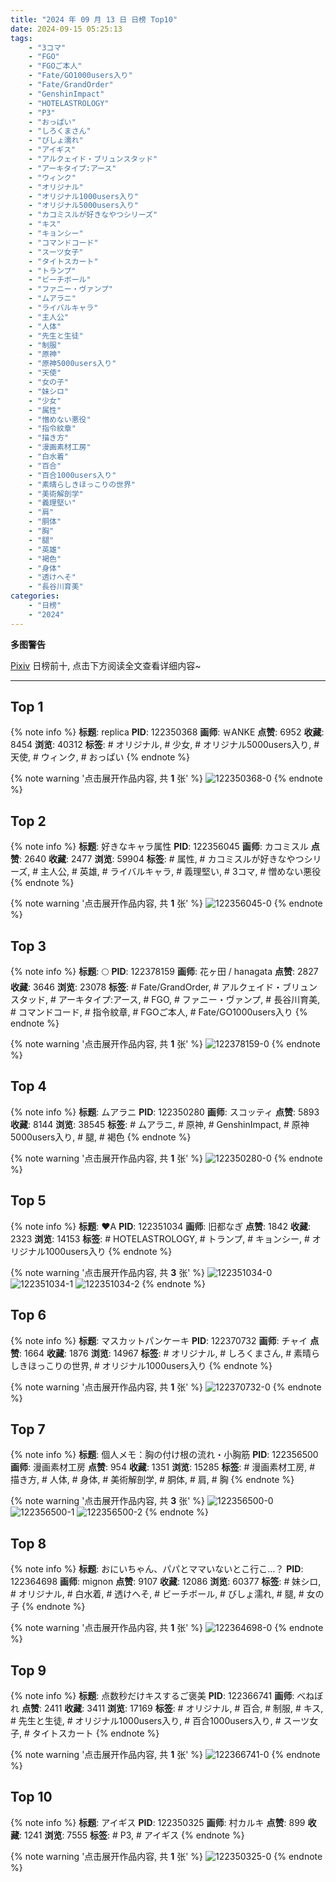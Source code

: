 ```yaml
---
title: "2024 年 09 月 13 日 日榜 Top10"
date: 2024-09-15 05:25:13
tags:
    - "3コマ"
    - "FGO"
    - "FGOご本人"
    - "Fate/GO1000users入り"
    - "Fate/GrandOrder"
    - "GenshinImpact"
    - "HOTELASTROLOGY"
    - "P3"
    - "おっぱい"
    - "しろくまさん"
    - "びしょ濡れ"
    - "アイギス"
    - "アルクェイド・ブリュンスタッド"
    - "アーキタイプ:アース"
    - "ウィンク"
    - "オリジナル"
    - "オリジナル1000users入り"
    - "オリジナル5000users入り"
    - "カコミスルが好きなやつシリーズ"
    - "キス"
    - "キョンシー"
    - "コマンドコード"
    - "スーツ女子"
    - "タイトスカート"
    - "トランプ"
    - "ビーチボール"
    - "ファニー・ヴァンプ"
    - "ムアラニ"
    - "ライバルキャラ"
    - "主人公"
    - "人体"
    - "先生と生徒"
    - "制服"
    - "原神"
    - "原神5000users入り"
    - "天使"
    - "女の子"
    - "妹シロ"
    - "少女"
    - "属性"
    - "憎めない悪役"
    - "指令紋章"
    - "描き方"
    - "漫画素材工房"
    - "白水着"
    - "百合"
    - "百合1000users入り"
    - "素晴らしきほっこりの世界"
    - "美術解剖学"
    - "義理堅い"
    - "肩"
    - "胴体"
    - "胸"
    - "腿"
    - "英雄"
    - "褐色"
    - "身体"
    - "透けへそ"
    - "長谷川育美"
categories:
    - "日榜"
    - "2024"
---
```


<i class="fa fa-triangle-exclamation"></i>**多图警告**<i class="fa fa-triangle-exclamation"></i>

[Pixiv](https://www.pixiv.net/) 日榜前十, 点击下方阅读全文查看详细内容~

<!-- more -->

---

## Top 1

{% note info %}
**标题**: replica
**PID**: 122350368 **画师**: ￦ANKE
**点赞**: 6952 **收藏**: 8454 **浏览**: 40312
**标签**: # オリジナル, # 少女, # オリジナル5000users入り, # 天使, # ウィンク, # おっぱい
{% endnote %}

{% note warning '点击展开作品内容, 共 **1** 张' %}
![122350368-0](https://i.pixiv.re/img-original/img/2024/09/12/00/00/51/122350368_p0.jpg)
{% endnote %}

## Top 2

{% note info %}
**标题**: 好きなキャラ属性
**PID**: 122356045 **画师**: カコミスル
**点赞**: 2640 **收藏**: 2477 **浏览**: 59904
**标签**: # 属性, # カコミスルが好きなやつシリーズ, # 主人公, # 英雄, # ライバルキャラ, # 義理堅い, # 3コマ, # 憎めない悪役
{% endnote %}

{% note warning '点击展开作品内容, 共 **1** 张' %}
![122356045-0](https://i.pixiv.re/img-original/img/2024/09/12/05/14/27/122356045_p0.jpg)
{% endnote %}

## Top 3

{% note info %}
**标题**: 🌕
**PID**: 122378159 **画师**: 花ヶ田 / hanagata
**点赞**: 2827 **收藏**: 3646 **浏览**: 23078
**标签**: # Fate/GrandOrder, # アルクェイド・ブリュンスタッド, # アーキタイプ:アース, # FGO, # ファニー・ヴァンプ, # 長谷川育美, # コマンドコード, # 指令紋章, # FGOご本人, # Fate/GO1000users入り
{% endnote %}

{% note warning '点击展开作品内容, 共 **1** 张' %}
![122378159-0](https://i.pixiv.re/img-original/img/2024/09/13/00/11/35/122378159_p0.png)
{% endnote %}

## Top 4

{% note info %}
**标题**: ムアラニ
**PID**: 122350280 **画师**: スコッティ
**点赞**: 5893 **收藏**: 8144 **浏览**: 38545
**标签**: # ムアラニ, # 原神, # GenshinImpact, # 原神5000users入り, # 腿, # 褐色
{% endnote %}

{% note warning '点击展开作品内容, 共 **1** 张' %}
![122350280-0](https://i.pixiv.re/img-original/img/2024/09/12/00/00/25/122350280_p0.jpg)
{% endnote %}

## Top 5

{% note info %}
**标题**: ♥A
**PID**: 122351034 **画师**: 旧都なぎ
**点赞**: 1842 **收藏**: 2323 **浏览**: 14153
**标签**: # HOTELASTROLOGY, # トランプ, # キョンシー, # オリジナル1000users入り
{% endnote %}

{% note warning '点击展开作品内容, 共 **3** 张' %}
![122351034-0](https://i.pixiv.re/img-original/img/2024/09/12/00/14/16/122351034_p0.jpg)
![122351034-1](https://i.pixiv.re/img-original/img/2024/09/12/00/14/16/122351034_p1.jpg)
![122351034-2](https://i.pixiv.re/img-original/img/2024/09/12/00/14/16/122351034_p2.jpg)
{% endnote %}

## Top 6

{% note info %}
**标题**: マスカットパンケーキ
**PID**: 122370732 **画师**: チャイ
**点赞**: 1664 **收藏**: 1876 **浏览**: 14967
**标签**: # オリジナル, # しろくまさん, # 素晴らしきほっこりの世界, # オリジナル1000users入り
{% endnote %}

{% note warning '点击展开作品内容, 共 **1** 张' %}
![122370732-0](https://i.pixiv.re/img-original/img/2024/09/12/20/30/01/122370732_p0.png)
{% endnote %}

## Top 7

{% note info %}
**标题**: 個人メモ：胸の付け根の流れ・小胸筋
**PID**: 122356500 **画师**: 漫画素材工房
**点赞**: 954 **收藏**: 1351 **浏览**: 15285
**标签**: # 漫画素材工房, # 描き方, # 人体, # 身体, # 美術解剖学, # 胴体, # 肩, # 胸
{% endnote %}

{% note warning '点击展开作品内容, 共 **3** 张' %}
![122356500-0](https://i.pixiv.re/img-original/img/2024/09/12/06/00/10/122356500_p0.jpg)
![122356500-1](https://i.pixiv.re/img-original/img/2024/09/12/06/00/10/122356500_p1.jpg)
![122356500-2](https://i.pixiv.re/img-original/img/2024/09/12/06/00/10/122356500_p2.jpg)
{% endnote %}

## Top 8

{% note info %}
**标题**: おにいちゃん、パパとママいないとこ行こ…？
**PID**: 122364698 **画师**: mignon
**点赞**: 9107 **收藏**: 12086 **浏览**: 60377
**标签**: # 妹シロ, # オリジナル, # 白水着, # 透けへそ, # ビーチボール, # びしょ濡れ, # 腿, # 女の子
{% endnote %}

{% note warning '点击展开作品内容, 共 **1** 张' %}
![122364698-0](https://i.pixiv.re/img-original/img/2024/09/12/15/59/31/122364698_p0.jpg)
{% endnote %}

## Top 9

{% note info %}
**标题**: 点数秒だけキスするご褒美
**PID**: 122366741 **画师**: べねぼれ
**点赞**: 2411 **收藏**: 3411 **浏览**: 17169
**标签**: # オリジナル, # 百合, # 制服, # キス, # 先生と生徒, # オリジナル1000users入り, # 百合1000users入り, # スーツ女子, # タイトスカート
{% endnote %}

{% note warning '点击展开作品内容, 共 **1** 张' %}
![122366741-0](https://i.pixiv.re/img-original/img/2024/09/12/18/00/03/122366741_p0.png)
{% endnote %}

## Top 10

{% note info %}
**标题**: アイギス
**PID**: 122350325 **画师**: 村カルキ
**点赞**: 899 **收藏**: 1241 **浏览**: 7555
**标签**: # P3, # アイギス
{% endnote %}

{% note warning '点击展开作品内容, 共 **1** 张' %}
![122350325-0](https://i.pixiv.re/img-original/img/2024/09/12/00/00/37/122350325_p0.jpg)
{% endnote %}

